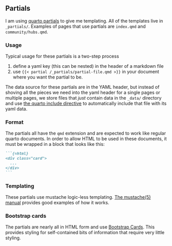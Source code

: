 ## Partials

I am using [quarto partials](http://pkg.garrickadenbuie.com/quarto-partials/)
to give me templating. All of the templates live in `_partials/`. Examples of
pages that use partials are `index.qmd` and `community/hubs.qmd`.

### Usage

Typical usage for these partials is a two-step process

1. define a yaml key (this can be nested) in the header of a markdown file
2. use `{{< partial /_partials/partial-file.qmd >}}` in your document where you
   want the partial to be.

The data source for these partials are in the YAML header, but instead of
shoving all the pieces we need into the yaml header for a single pages or
multiple pages, we store files that _just_ contain data in the `_data/`
directory and use [the quarto include
directive](https://quarto.org/docs/authoring/includes.html) to automatically
include that file with its yaml data.

### Format


The partials all have the `qmd` extension and are expected to work like regular
quarto documents. In order to allow HTML to be used in these documents, it must
be wrapped in a block that looks like this:

````markdown
```{=html}
<div class="card">
  ...
</div>
```
````

### Templating

These partials use mustache logic-less templating. [The mustache(5) manual](https://mustache.github.io/mustache.5.html) provides good examples of how it works.


### Bootstrap cards

The partials are nearly all in HTML form and use [Bootstrap Cards](https://getbootstrap.com/docs/5.3/components/card/). This provides styling for self-contained bits of
information that require very little styling.


